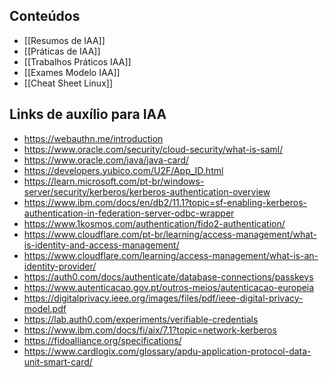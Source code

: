 ## Conteúdos

- [[Resumos de IAA]]
- [[Práticas de IAA]]
- [[Trabalhos Práticos IAA]]
- [[Exames Modelo IAA]]
- [[Cheat Sheet Linux]]

## Links de auxílio para IAA

- https://webauthn.me/introduction
- https://www.oracle.com/security/cloud-security/what-is-saml/
- https://www.oracle.com/java/java-card/
- https://developers.yubico.com/U2F/App_ID.html
- https://learn.microsoft.com/pt-br/windows-server/security/kerberos/kerberos-authentication-overview
- https://www.ibm.com/docs/en/db2/11.1?topic=sf-enabling-kerberos-authentication-in-federation-server-odbc-wrapper
- https://www.1kosmos.com/authentication/fido2-authentication/
- https://www.cloudflare.com/pt-br/learning/access-management/what-is-identity-and-access-management/
- https://www.cloudflare.com/learning/access-management/what-is-an-identity-provider/
- https://auth0.com/docs/authenticate/database-connections/passkeys
- https://www.autenticacao.gov.pt/outros-meios/autenticacao-europeia
- https://digitalprivacy.ieee.org/images/files/pdf/ieee-digital-privacy-model.pdf
- https://lab.auth0.com/experiments/verifiable-credentials
- https://www.ibm.com/docs/fi/aix/7.1?topic=network-kerberos
- https://fidoalliance.org/specifications/
- https://www.cardlogix.com/glossary/apdu-application-protocol-data-unit-smart-card/